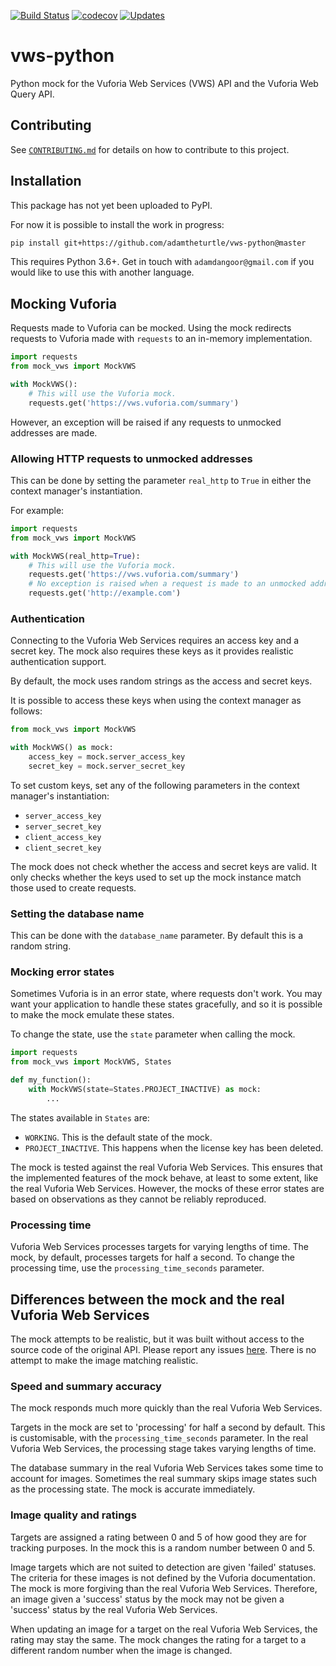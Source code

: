 [![Build Status](https://travis-ci.org/adamtheturtle/vws-python.svg?branch=master)](https://travis-ci.org/adamtheturtle/vws-python)
[![codecov](https://codecov.io/gh/adamtheturtle/vws-python/branch/master/graph/badge.svg)](https://codecov.io/gh/adamtheturtle/vws-python)
[![Updates](https://pyup.io/repos/github/adamtheturtle/vws-python/shield.svg)](https://pyup.io/repos/github/adamtheturtle/vws-python/)

# vws-python

Python mock for the Vuforia Web Services (VWS) API and the Vuforia Web Query API.

## Contributing

See [`CONTRIBUTING.md`](./CONTRIBUTING.md) for details on how to contribute to this project.

## Installation

This package has not yet been uploaded to PyPI.

For now it is possible to install the work in progress:

```sh
pip install git+https://github.com/adamtheturtle/vws-python@master
```

This requires Python 3.6+.
Get in touch with `adamdangoor@gmail.com` if you would like to use this with another language.

## Mocking Vuforia

Requests made to Vuforia can be mocked.
Using the mock redirects requests to Vuforia made with `requests` to an in-memory implementation.

```python
import requests
from mock_vws import MockVWS

with MockVWS():
    # This will use the Vuforia mock.
    requests.get('https://vws.vuforia.com/summary')
```

However, an exception will be raised if any requests to unmocked addresses are made.

### Allowing HTTP requests to unmocked addresses

This can be done by setting the parameter `real_http` to `True` in either the context manager's instantiation.

For example:

```python
import requests
from mock_vws import MockVWS

with MockVWS(real_http=True):
    # This will use the Vuforia mock.
    requests.get('https://vws.vuforia.com/summary')
    # No exception is raised when a request is made to an unmocked address.
    requests.get('http://example.com')
```

### Authentication

Connecting to the Vuforia Web Services requires an access key and a secret key.
The mock also requires these keys as it provides realistic authentication support.

By default, the mock uses random strings as the access and secret keys.

It is possible to access these keys when using the context manager as follows:

```python
from mock_vws import MockVWS

with MockVWS() as mock:
    access_key = mock.server_access_key
    secret_key = mock.server_secret_key
```

To set custom keys, set any of the following parameters in the context manager's instantiation:

* `server_access_key`
* `server_secret_key`
* `client_access_key`
* `client_secret_key`

The mock does not check whether the access and secret keys are valid.
It only checks whether the keys used to set up the mock instance match those used to create requests.

### Setting the database name

This can be done with the `database_name` parameter.
By default this is a random string.

### Mocking error states

Sometimes Vuforia is in an error state, where requests don't work.
You may want your application to handle these states gracefully, and so it is possible to make the mock emulate these states.

To change the state, use the `state` parameter when calling the mock.

```python
import requests
from mock_vws import MockVWS, States

def my_function():
    with MockVWS(state=States.PROJECT_INACTIVE) as mock:
        ...
```

The states available in `States` are:

* `WORKING`.
  This is the default state of the mock.
* `PROJECT_INACTIVE`.
  This happens when the license key has been deleted.

The mock is tested against the real Vuforia Web Services.
This ensures that the implemented features of the mock behave, at least to some extent, like the real Vuforia Web Services.
However, the mocks of these error states are based on observations as they cannot be reliably reproduced.

### Processing time

Vuforia Web Services processes targets for varying lengths of time.
The mock, by default, processes targets for half a second.
To change the processing time, use the `processing_time_seconds` parameter.

## Differences between the mock and the real Vuforia Web Services

The mock attempts to be realistic, but it was built without access to the source code of the original API.
Please report any issues [here](https://github.com/adamtheturtle/vws-python/issues).
There is no attempt to make the image matching realistic.

### Speed and summary accuracy

The mock responds much more quickly than the real Vuforia Web Services.

Targets in the mock are set to 'processing' for half a second by default.
This is customisable, with the `processing_time_seconds` parameter.
In the real Vuforia Web Services, the processing stage takes varying lengths of time.

The database summary in the real Vuforia Web Services takes some time to account for images.
Sometimes the real summary skips image states such as the processing state.
The mock is accurate immediately.

### Image quality and ratings

Targets are assigned a rating between 0 and 5 of how good they are for tracking purposes.
In the mock this is a random number between 0 and 5.

Image targets which are not suited to detection are given 'failed' statuses.
The criteria for these images is not defined by the Vuforia documentation.
The mock is more forgiving than the real Vuforia Web Services.
Therefore, an image given a 'success' status by the mock may not be given a 'success' status by the real Vuforia Web Services.

When updating an image for a target on the real Vuforia Web Services, the rating may stay the same.
The mock changes the rating for a target to a different random number when the image is changed.
